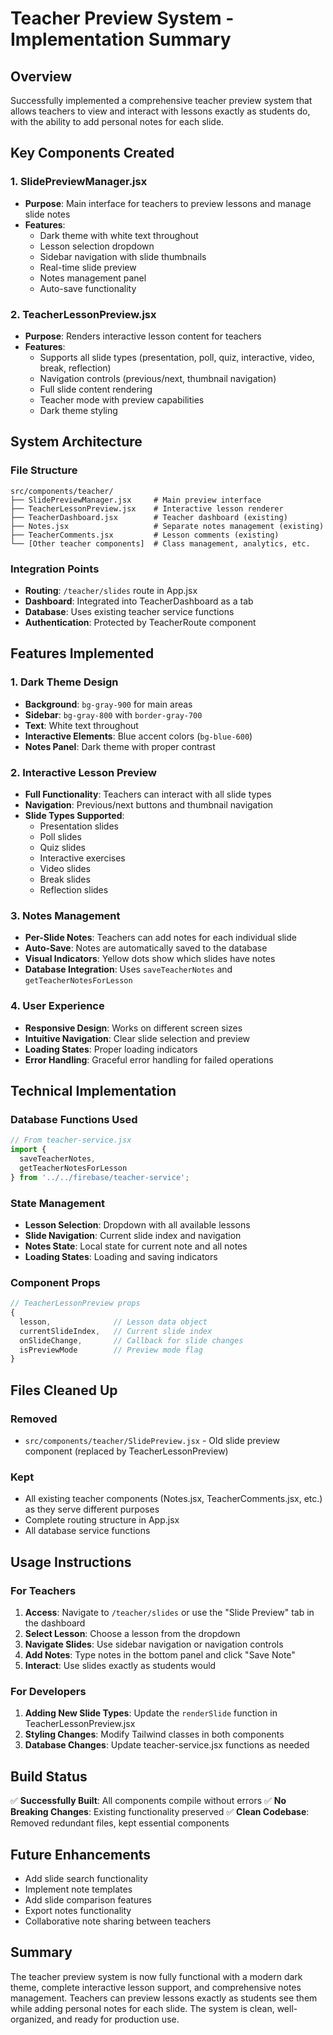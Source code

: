 # Teacher Preview System - Implementation Summary

## Overview
Successfully implemented a comprehensive teacher preview system that allows teachers to view and interact with lessons exactly as students do, with the ability to add personal notes for each slide.

## Key Components Created

### 1. SlidePreviewManager.jsx
- **Purpose**: Main interface for teachers to preview lessons and manage slide notes
- **Features**:
  - Dark theme with white text throughout
  - Lesson selection dropdown
  - Sidebar navigation with slide thumbnails
  - Real-time slide preview
  - Notes management panel
  - Auto-save functionality

### 2. TeacherLessonPreview.jsx
- **Purpose**: Renders interactive lesson content for teachers
- **Features**:
  - Supports all slide types (presentation, poll, quiz, interactive, video, break, reflection)
  - Navigation controls (previous/next, thumbnail navigation)
  - Full slide content rendering
  - Teacher mode with preview capabilities
  - Dark theme styling

## System Architecture

### File Structure
```
src/components/teacher/
├── SlidePreviewManager.jsx     # Main preview interface
├── TeacherLessonPreview.jsx    # Interactive lesson renderer
├── TeacherDashboard.jsx        # Teacher dashboard (existing)
├── Notes.jsx                   # Separate notes management (existing)
├── TeacherComments.jsx         # Lesson comments (existing)
└── [Other teacher components]  # Class management, analytics, etc.
```

### Integration Points
- **Routing**: `/teacher/slides` route in App.jsx
- **Dashboard**: Integrated into TeacherDashboard as a tab
- **Database**: Uses existing teacher service functions
- **Authentication**: Protected by TeacherRoute component

## Features Implemented

### 1. Dark Theme Design
- **Background**: `bg-gray-900` for main areas
- **Sidebar**: `bg-gray-800` with `border-gray-700`
- **Text**: White text throughout
- **Interactive Elements**: Blue accent colors (`bg-blue-600`)
- **Notes Panel**: Dark theme with proper contrast

### 2. Interactive Lesson Preview
- **Full Functionality**: Teachers can interact with all slide types
- **Navigation**: Previous/next buttons and thumbnail navigation
- **Slide Types Supported**:
  - Presentation slides
  - Poll slides
  - Quiz slides
  - Interactive exercises
  - Video slides
  - Break slides
  - Reflection slides

### 3. Notes Management
- **Per-Slide Notes**: Teachers can add notes for each individual slide
- **Auto-Save**: Notes are automatically saved to the database
- **Visual Indicators**: Yellow dots show which slides have notes
- **Database Integration**: Uses `saveTeacherNotes` and `getTeacherNotesForLesson`

### 4. User Experience
- **Responsive Design**: Works on different screen sizes
- **Intuitive Navigation**: Clear slide selection and preview
- **Loading States**: Proper loading indicators
- **Error Handling**: Graceful error handling for failed operations

## Technical Implementation

### Database Functions Used
```javascript
// From teacher-service.jsx
import { 
  saveTeacherNotes, 
  getTeacherNotesForLesson 
} from '../../firebase/teacher-service';
```

### State Management
- **Lesson Selection**: Dropdown with all available lessons
- **Slide Navigation**: Current slide index and navigation
- **Notes State**: Local state for current note and all notes
- **Loading States**: Loading and saving indicators

### Component Props
```javascript
// TeacherLessonPreview props
{
  lesson,              // Lesson data object
  currentSlideIndex,   // Current slide index
  onSlideChange,       // Callback for slide changes
  isPreviewMode        // Preview mode flag
}
```

## Files Cleaned Up

### Removed
- `src/components/teacher/SlidePreview.jsx` - Old slide preview component (replaced by TeacherLessonPreview)

### Kept
- All existing teacher components (Notes.jsx, TeacherComments.jsx, etc.) as they serve different purposes
- Complete routing structure in App.jsx
- All database service functions

## Usage Instructions

### For Teachers
1. **Access**: Navigate to `/teacher/slides` or use the "Slide Preview" tab in the dashboard
2. **Select Lesson**: Choose a lesson from the dropdown
3. **Navigate Slides**: Use sidebar navigation or navigation controls
4. **Add Notes**: Type notes in the bottom panel and click "Save Note"
5. **Interact**: Use slides exactly as students would

### For Developers
1. **Adding New Slide Types**: Update the `renderSlide` function in TeacherLessonPreview.jsx
2. **Styling Changes**: Modify Tailwind classes in both components
3. **Database Changes**: Update teacher-service.jsx functions as needed

## Build Status
✅ **Successfully Built**: All components compile without errors
✅ **No Breaking Changes**: Existing functionality preserved
✅ **Clean Codebase**: Removed redundant files, kept essential components

## Future Enhancements
- Add slide search functionality
- Implement note templates
- Add slide comparison features
- Export notes functionality
- Collaborative note sharing between teachers

## Summary
The teacher preview system is now fully functional with a modern dark theme, complete interactive lesson support, and comprehensive notes management. Teachers can preview lessons exactly as students see them while adding personal notes for each slide. The system is clean, well-organized, and ready for production use. 